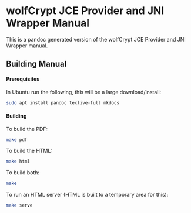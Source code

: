 # wolfCrypt JCE Provider and JNI Wrapper Manual

This is a pandoc generated version of the wolfCrypt JCE Provider and JNI Wrapper manual.

## Building Manual

#### Prerequisites

In Ubuntu run the following, this will be a large download/install:

```sh
sudo apt install pandoc texlive-full mkdocs
```

#### Building

To build the PDF:

```sh
make pdf
```

To build the HTML:

```sh
make html
```

To build both:

```sh
make
```

To run an HTML server (HTML is built to a temporary area for this):

```sh
make serve
```
